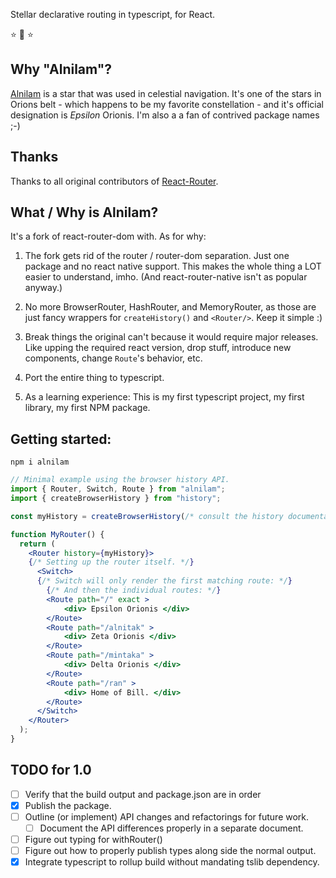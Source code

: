 Stellar declarative routing in typescript, for React.

:star: :star2: :star:

## Why "Alnilam"?

[Alnilam](https://en.wikipedia.org/wiki/Alnilam) is a star that was used in celestial
navigation. It's one of the stars in Orions belt - which happens to be my
favorite constellation - and it's official designation is *Epsilon* Orionis.
I'm also a a fan of contrived package names ;-)

## Thanks

Thanks to all original contributors of [React-Router](https://github.com/ReactTraining/react-router).

## What / Why is Alnilam?

It's a fork of react-router-dom with. As for why:

1) The fork gets rid of the router / router-dom separation. Just one package and no react
native support. This makes the whole thing a LOT easier to understand, imho.
(And react-router-native isn't as popular anyway.)

2) No more BrowserRouter, HashRouter, and MemoryRouter, as those are just
fancy wrappers for ```createHistory()``` and ```<Router/>```. Keep it simple :)

3) Break things the original can't because it would require major releases.
Like upping the required react version, drop stuff, introduce new components, change ```Route```'s behavior, etc.

4) Port the entire thing to typescript.

5) As a learning experience: This is my first typescript project, my first library,
my first NPM package.

## Getting started:

```npm i alnilam```

```jsx
// Minimal example using the browser history API.
import { Router, Switch, Route } from "alnilam";
import { createBrowserHistory } from "history";

const myHistory = createBrowserHistory(/* consult the history documentation for your options here*/);

function MyRouter() {
  return (
    <Router history={myHistory}>
    {/* Setting up the router itself. */}
      <Switch>
      {/* Switch will only render the first matching route: */}
        {/* And then the individual routes: */}
		<Route path="/" exact >
			<div> Epsilon Orionis </div>
		</Route>
		<Route path="/alnitak" >
			<div> Zeta Orionis </div>
		</Route>
		<Route path="/mintaka" >
			<div> Delta Orionis </div>
		</Route>
		<Route path="/ran" >
			<div> Home of Bill. </div>
		</Route>
      </Switch>
    </Router>
  );
}

```

## TODO for 1.0

* [ ] Verify that the build output and package.json are in order
* [x] Publish the package.
* [ ] Outline (or implement) API changes and refactorings for future work.
	* [ ] Document the API differences properly in a separate document.
* [ ] Figure out typing for withRouter()
* [ ] Figure out how to properly publish types along side the normal output.
* [x] Integrate typescript to rollup build without mandating tslib dependency.